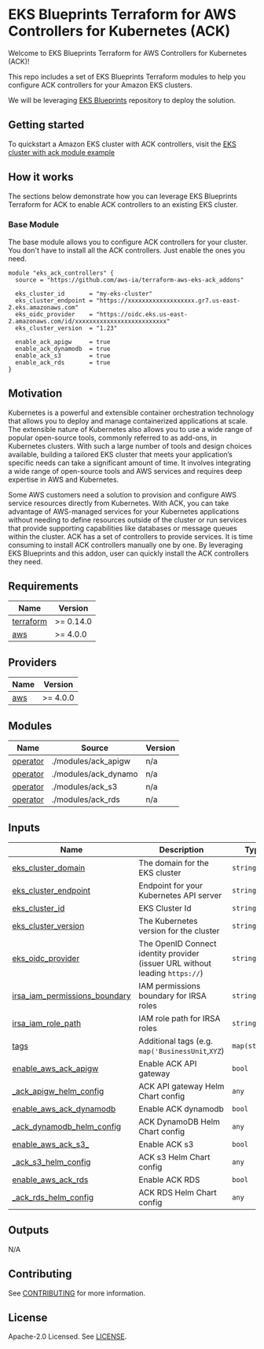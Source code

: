 # EKS Blueprints Terraform for AWS Controllers for Kubernetes (ACK)

Welcome to EKS Blueprints Terraform for AWS Controllers for Kubernetes (ACK)!

This repo includes a set of EKS Blueprints Terraform modules to help you configure ACK controllers for your Amazon EKS clusters.

We will be leveraging [EKS Blueprints](https://github.com/aws-ia/terraform-aws-eks-blueprints)
repository to deploy the solution.

## Getting started
To quickstart a Amazon EKS cluster with ACK controllers, visit the [EKS cluster with ack module example](./examples/ack-eks-cluster-with-vpc/)

## How it works

The sections below demonstrate how you can leverage EKS Blueprints Terraform for ACK
to enable ACK controllers to an existing EKS cluster.

### Base Module
The base module allows you to configure ACK controllers for your cluster. You don't have to install all the ACK controllers. Just enable the ones you need.


```hcl
module "eks_ack_controllers" {
  source = "https://github.com/aws-ia/terraform-aws-eks-ack_addons"

  eks_cluster_id       = "my-eks-cluster"
  eks_cluster_endpoint = "https://xxxxxxxxxxxxxxxxxxx.gr7.us-east-2.eks.amazonaws.com"
  eks_oidc_provider    = "https://oidc.eks.us-east-2.amazonaws.com/id/xxxxxxxxxxxxxxxxxxxxxxxxxx"
  eks_cluster_version  = "1.23"

  enable_ack_apigw     = true
  enable_ack_dynamodb  = true
  enable_ack_s3        = true
  enable_ack_rds       = true
}
```

## Motivation

Kubernetes is a powerful and extensible container orchestration technology that allows you to deploy and manage containerized applications at scale. The extensible nature of Kubernetes also allows you to use a wide range of popular open-source tools, commonly referred to as add-ons, in Kubernetes clusters. With such a large number of tools and design choices available, building a tailored EKS cluster that meets your application’s specific needs can take a significant amount of time. It involves integrating a wide range of open-source tools and AWS services and requires deep expertise in AWS and Kubernetes.

Some AWS customers need a solution to provision and configure AWS service resources directly from Kubernetes. With ACK, you can take advantage of AWS-managed services for your Kubernetes applications without needing to define resources outside of the cluster or run services that provide supporting capabilities like databases or message queues within the cluster. ACK has a set of controllers to provide services. It is time consuming to install ACK controllers manually one by one. By leveraging EKS Blueprints and this addon, user can quickly install the ACK controllers they need.


## Requirements

| Name | Version |
|------|---------|
| <a name="requirement_terraform"></a> [terraform](#requirement\_terraform) | >= 0.14.0 |
| <a name="requirement_aws"></a> [aws](#requirement\_aws) | >= 4.0.0 |

## Providers

| Name | Version |
|------|---------|
| <a name="provider_aws"></a> [aws](#provider\_aws) | >= 4.0.0 |

## Modules

| Name | Source | Version |
|------|--------|---------|
| <a name="ack_apigw"></a> [operator](#module\_operator) | ./modules/ack_apigw | n/a |
| <a name="ack_dynamo"></a> [operator](#module\_operator) | ./modules/ack_dynamo | n/a |
| <a name="ack_s3"></a> [operator](#module\_operator) | ./modules/ack_s3 | n/a |
| <a name="ack_rds"></a> [operator](#module\_operator) | ./modules/ack_rds | n/a |

## Inputs

| Name | Description | Type | Default | Required |
|------|-------------|------|---------|:--------:|
| <a name="input_eks_cluster_domain"></a> [eks\_cluster\_domain](#input\_eks\_cluster\_domain) | The domain for the EKS cluster | `string` | `""` | no |
| <a name="input_eks_cluster_endpoint"></a> [eks\_cluster\_endpoint](#input\_eks\_cluster\_endpoint) | Endpoint for your Kubernetes API server | `string` | `null` | no |
| <a name="input_eks_cluster_id"></a> [eks\_cluster\_id](#input\_eks\_cluster\_id) | EKS Cluster Id | `string` | n/a | yes |
| <a name="input_eks_cluster_version"></a> [eks\_cluster\_version](#input\_eks\_cluster\_version) | The Kubernetes version for the cluster | `string` | `null` | no |
| <a name="input_eks_oidc_provider"></a> [eks\_oidc\_provider](#input\_eks\_oidc\_provider) | The OpenID Connect identity provider (issuer URL without leading `https://`) | `string` | `null` | no |
| <a name="input_irsa_iam_permissions_boundary"></a> [irsa\_iam\_permissions\_boundary](#input\_irsa\_iam\_permissions\_boundary) | IAM permissions boundary for IRSA roles | `string` | `""` | no |
| <a name="input_irsa_iam_role_path"></a> [irsa\_iam\_role\_path](#input\_irsa\_iam\_role\_path) | IAM role path for IRSA roles | `string` | `"/"` | no |
| <a name="input_tags"></a> [tags](#input\_tags) | Additional tags (e.g. `map('BusinessUnit`,`XYZ`) | `map(string)` | `{}` | no |
| <a name="input_enable_ack_apigw"></a> [enable\_aws\_ack\_apigw](#input\_enable\_aws\_ack\_apigw) | Enable ACK API gateway | `bool` | `false` | no |
| <a name="input_ack_apigw_helm_config"></a> [_ack\_apigw\_helm\_config](#input\_ack\_apigw\_helm\_config) | ACK API gateway Helm Chart config | `any` | `{}` | no |
| <a name="input_enable_ack_dynamodb"></a> [enable\_aws\_ack\_dynamodb](#input\_enable\_aws\_ack\_dynamodb) | Enable ACK dynamodb | `bool` | `false` | no |
| <a name="input_ack_dynamodb_config"></a> [_ack\_dynamodb\_helm\_config](#input\_ack\_dynamodb\_helm\_config) | ACK DynamoDB Helm Chart config | `any` | `{}` | no |
| <a name="input_enable_ack_s3"></a> [enable\_aws\_ack\_s3_](#input\_enable\_aws\_ack\_s3) | Enable ACK s3 | `bool` | `false` | no |
| <a name="input_ack_s3_config"></a> [_ack\_s3\_helm\_config](#input\_ack\_s3\_helm\_config) | ACK s3 Helm Chart config | `any` | `{}` | no |
| <a name="input_enable_ack_rds"></a> [enable\_aws\_ack\_rds](#input\_enable\_aws\_ack\_rds) | Enable ACK RDS | `bool` | `false` | no |
| <a name="input_ack_rds_config"></a> [_ack\_rds\_helm\_config](#input\_ack\_rds\_helm\_config) | ACK RDS Helm Chart config | `any` | `{}` | no |
## Outputs
N/A

## Contributing

See [CONTRIBUTING](CONTRIBUTING.md#security-issue-notifications) for more information.

## License

Apache-2.0 Licensed. See [LICENSE](https://github.com/aws-ia/terraform-aws-eks-ack-addons/blob/main/LICENSE).

